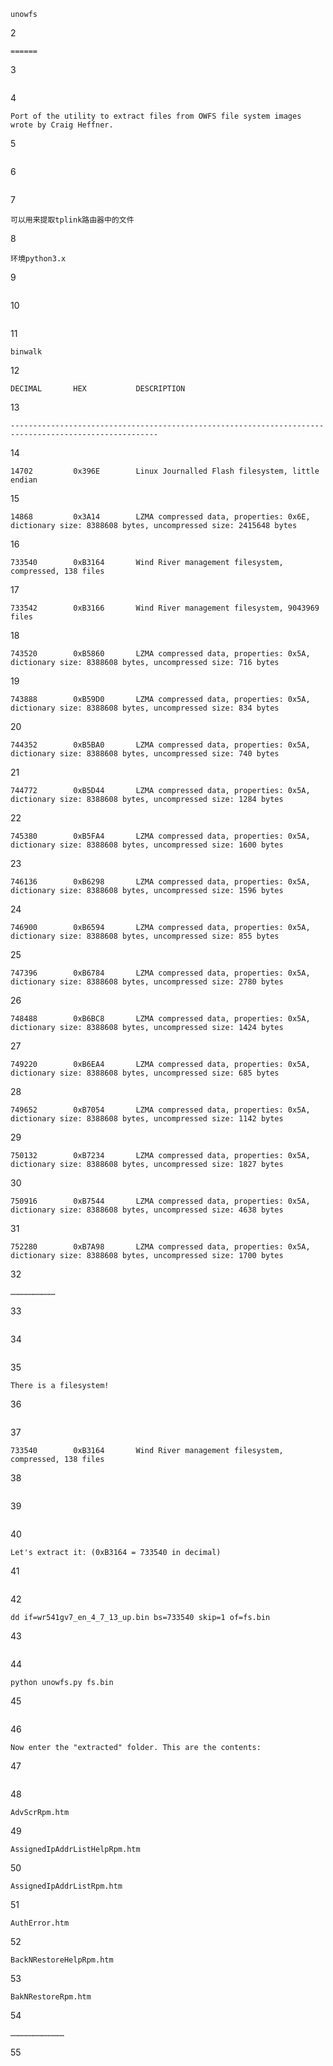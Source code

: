 ```
unowfs
```

2

```
======
```

3

```

```

4

```
Port of the utility to extract files from OWFS file system images wrote by Craig Heffner.
```

5

```

```

6

```

```

7

```
可以用来提取tplink路由器中的文件
```

8

```
环境python3.x
```

9

```

```

10

```

```

11

```
binwalk
```

12

```
DECIMAL       HEX           DESCRIPTION
```

13

```
-------------------------------------------------------------------------------------------------------
```

14

```
14702         0x396E        Linux Journalled Flash filesystem, little endian
```

15

```
14868         0x3A14        LZMA compressed data, properties: 0x6E, dictionary size: 8388608 bytes, uncompressed size: 2415648 bytes
```

16

```
733540        0xB3164       Wind River management filesystem, compressed, 138 files
```

17

```
733542        0xB3166       Wind River management filesystem, 9043969 files
```

18

```
743520        0xB5860       LZMA compressed data, properties: 0x5A, dictionary size: 8388608 bytes, uncompressed size: 716 bytes
```

19

```
743888        0xB59D0       LZMA compressed data, properties: 0x5A, dictionary size: 8388608 bytes, uncompressed size: 834 bytes
```

20

```
744352        0xB5BA0       LZMA compressed data, properties: 0x5A, dictionary size: 8388608 bytes, uncompressed size: 740 bytes
```

21

```
744772        0xB5D44       LZMA compressed data, properties: 0x5A, dictionary size: 8388608 bytes, uncompressed size: 1284 bytes
```

22

```
745380        0xB5FA4       LZMA compressed data, properties: 0x5A, dictionary size: 8388608 bytes, uncompressed size: 1600 bytes
```

23

```
746136        0xB6298       LZMA compressed data, properties: 0x5A, dictionary size: 8388608 bytes, uncompressed size: 1596 bytes
```

24

```
746900        0xB6594       LZMA compressed data, properties: 0x5A, dictionary size: 8388608 bytes, uncompressed size: 855 bytes
```

25

```
747396        0xB6784       LZMA compressed data, properties: 0x5A, dictionary size: 8388608 bytes, uncompressed size: 2780 bytes
```

26

```
748488        0xB6BC8       LZMA compressed data, properties: 0x5A, dictionary size: 8388608 bytes, uncompressed size: 1424 bytes
```

27

```
749220        0xB6EA4       LZMA compressed data, properties: 0x5A, dictionary size: 8388608 bytes, uncompressed size: 685 bytes
```

28

```
749652        0xB7054       LZMA compressed data, properties: 0x5A, dictionary size: 8388608 bytes, uncompressed size: 1142 bytes
```

29

```
750132        0xB7234       LZMA compressed data, properties: 0x5A, dictionary size: 8388608 bytes, uncompressed size: 1827 bytes
```

30

```
750916        0xB7544       LZMA compressed data, properties: 0x5A, dictionary size: 8388608 bytes, uncompressed size: 4638 bytes
```

31

```
752280        0xB7A98       LZMA compressed data, properties: 0x5A, dictionary size: 8388608 bytes, uncompressed size: 1700 bytes
```

32

```
…………………………
```

33

```

```

34

```

```

35

```
There is a filesystem!
```

36

```

```

37

```
733540        0xB3164       Wind River management filesystem, compressed, 138 files
```

38

```

```

39

```

```

40

```
Let's extract it: (0xB3164 = 733540 in decimal)
```

41

```

```

42

```
dd if=wr541gv7_en_4_7_13_up.bin bs=733540 skip=1 of=fs.bin
```

43

```

```

44

```
python unowfs.py fs.bin      
```

45

```

```

46

```
Now enter the "extracted" folder. This are the contents:
```

47

```

```

48

```
AdvScrRpm.htm
```

49

```
AssignedIpAddrListHelpRpm.htm
```

50

```
AssignedIpAddrListRpm.htm
```

51

```
AuthError.htm
```

52

```
BackNRestoreHelpRpm.htm
```

53

```
BakNRestoreRpm.htm 
```

54

```
………………………………
```

55
